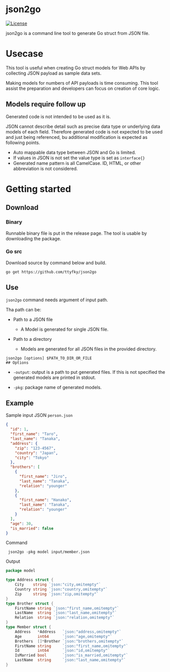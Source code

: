 # json2go

[![License](https://img.shields.io/badge/License-MIT-blue.svg)](https://opensource.org/licenses/MIT)

json2go is a command line tool to generate Go struct from JSON file.

# Usecase

This tool is useful when creating Go struct models for Web APIs by collecting JSON payload as sample data sets.

Making models for numbers of API payloads is time consuming. This tool assist the preparation and developers can focus
on creation of core logic.

## Models require follow up

Generated code is not intended to be used as it is.

JSON cannot describe detail such as precise data type or underlying data models of each field. Therefore generated code
is not expected to be used and just being referenced, bu additional modification is expected as following points.

* Auto mappable data type between JSON and Go is limited.
* If values in JSON is not set the value type is set as `interface{}`
* Generated name pattern is all CamelCase. ID, HTML, or other abbreviation is not considered.

# Getting started

## Download

### Binary

Runnable binary file is put in the release page. The tool is usable by downloading the package.



### Go src

Download source by command below and build.

```console
go get https://github.com/ttyfky/json2go
```

## Use

`json2go` command needs argument of input path.

Tha path can be:

* Path to a JSON file
    * A Model is generated for single JSON file.

* Path to a directory
    * Models are generated for all JSON files in the provided directory.

```shell
json2go [options] $PATH_TO_DIR_OR_FILE
## Options
```

* `-output`: output is a path to put generated files. If this is not specified the generated models are printed in
  stdout.

* `-pkg`: package name of generated models.

## Example

Sample input JSON `person.json`

```json
{
  "id": 1,
  "first_name": "Taro",
  "last_name": "Tanaka",
  "address": {
    "zip": "123-4567",
    "country": "Japan",
    "city": "Tokyo"
  },
  "brothers": [
    {
      "first_name": "Jiro",
      "last_name": "Tanaka",
      "relation": "younger"
    },
    {
      "first_name": "Hanako",
      "last_name": "Tanaka",
      "relation": "younger"
    }
  ],
  "age": 30,
  "is_married": false
}
```

Command

```shell
 json2go -pkg model input/member.json
```

Output

```go
package model

type Address struct {
	City    string `json:"city,omitempty"`
	Country string `json:"country,omitempty"`
	Zip     string `json:"zip,omitempty"`
}
type Brother struct {
	FirstName string `json:"first_name,omitempty"`
	LastName  string `json:"last_name,omitempty"`
	Relation  string `json:"relation,omitempty"`
}
type Member struct {
	Address   *Address   `json:"address,omitempty"`
	Age       int64      `json:"age,omitempty"`
	Brothers  []*Brother `json:"brothers,omitempty"`
	FirstName string     `json:"first_name,omitempty"`
	Id        int64      `json:"id,omitempty"`
	IsMarried bool       `json:"is_married,omitempty"`
	LastName  string     `json:"last_name,omitempty"`
}

```
